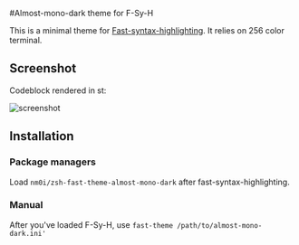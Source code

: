 #Almost-mono-dark theme for F-Sy-H

This is a minimal theme for
[Fast-syntax-highlighting](https://github.com/zdharma/fast-syntax-highlighting). It
relies on 256 color terminal.

## Screenshot

Codeblock rendered in st:

![screenshot](sreenshot.png)

## Installation

### Package managers

Load `nm0i/zsh-fast-theme-almost-mono-dark` after fast-syntax-highlighting.

### Manual

After you've loaded F-Sy-H, use `fast-theme /path/to/almost-mono-dark.ini'`
